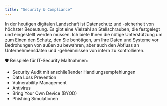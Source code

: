 ```yaml
---
title: "Security & Compliance"
---
```


In der heutigen digitalen Landschaft ist Datenschutz und -sicherheit von höchster Bedeutung. Es gibt eine Vielzahl an Stellschrauben, die festgelegt und eingestellt werden müssen. Ich biete Ihnen die nötige Unterstützung um zum Einen den Schutz, den Sie benötigen, um Ihre Daten und Systeme vor Bedrohungen von außen zu bewahren, aber auch den Abfluss an Unternehmensdaten und -geheimnissen von intern zu kontrollieren.

🛡️ Beispiele für IT-Security Maßnahmen:

* Security Audit mit anschließender Handlungsempfehlungen
* Data Loss Prevention
* Vulnerability Management
* Antivirus
* Bring Your Own Device (BYOD)
* Phishing Simulationen
